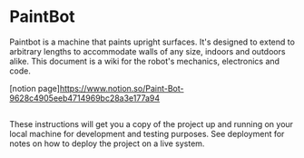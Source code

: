 # PaintBot

Paintbot is a machine that paints upright surfaces. It's designed to extend to arbitrary lengths to accommodate walls of any size, indoors and outdoors alike. This document is a wiki for the robot's mechanics, electronics and code.

[notion page]https://www.notion.so/Paint-Bot-9628c4905eeb4714969bc28a3e177a94
## 

These instructions will get you a copy of the project up and running on your local machine for development and testing purposes. See deployment for notes on how to deploy the project on a live system.

